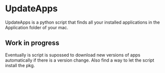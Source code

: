 # UpdateApps
UpdateApps is a python script that finds all your installed applications in the Application folder of your mac. 

## Work in progress
Eventually is script is supossed to download new versions of apps automatically if there is a version change. Also find a way to let the script install the pkg.